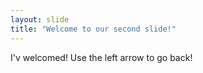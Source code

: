 ```yaml
---
layout: slide
title: "Welcome to our second slide!"
---
```

I'v welcomed!
Use the left arrow to go back!
